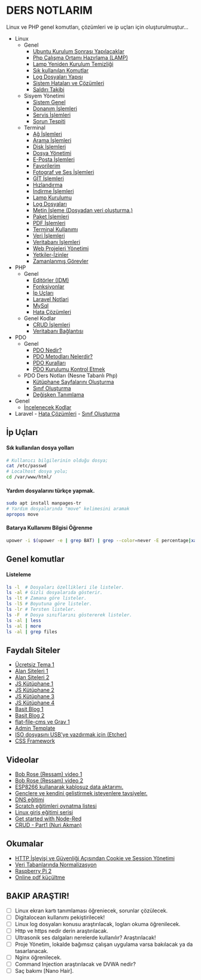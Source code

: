 # DERS NOTLARIM

Linux ve PHP genel komutları, çözümleri ve ip uçları için oluşturulmuştur...

- Linux
	- Genel
		- [Ubuntu Kurulum Sonrası Yapılacaklar](dosyalar/kurulum-sonrasi-islemler.md)
		- [Php Çalışma Ortamı Hazırlama (LAMP)](dosyalar/php-calisma-ortami-hazirlama.md)
		- [Lamp Yeniden Kurulum Temizliği](dosyalar/lamp-temizlik.md)
		- [Sık kullanılan Komutlar](dosyalar/kullanilan-komutlar.md)
		- [Log Dosyaları Yapısı](dosyalar/dosya-yapisi.md)
		- [Sistem Hataları ve Çözümleri](dosyalar/sistem-hatalari.md)
		- [Saldırı Takibi](dosyalar/saldiri-takibi.md)
	- Sisyem Yönetimi
		- [Sistem Genel](dosyalar/sistem-islemleri.md)
		- [Donanım İşlemleri](dosyalar/donanim-islemleri.md)
		- [Servis İşlemleri](dosyalar/servis-islemleri.md)
		- [Sorun Tespiti](dosyalar/sorun-tespiti.md)
	- Terminal
		- [Ağ İşlemleri](dosyalar/ag-islemleri.md)
		- [Arama İşlemleri](dosyalar/arama-islemleri.md)
		- [Disk İşlemleri](dosyalar/disk-islemleri.md)
		- [Dosya Yönetimi](dosyalar/dosya-yonetimi.md)
		- [E-Posta İşlemleri](dosyalar/e-posta-islemleri.md)
		- [Favorilerim](dosyalar/favorilerim.md)
		- [Fotograf ve Ses İşlemleri](dosyalar/fotograf-ses.md)
		- [GİT İşlemleri](dosyalar/git-islemleri.md)
		- [Hızlandırma](dosyalar/hizlandirma.md)
		- [İndirme İşlemleri](dosyalar/yetkiler.md)
		- [Lamp Kurulumu](dosyalar/lamp-kurulumu.md)
		- [Log Dosyaları](dosyalar/log-dosyalari.md)
		- [Metin İşleme (Dosyadan veri oluşturma.)](dosyalar/metin-isleme.md)
		- [Paket İşlemleri](dosyalar/paketler.md)
		- [PDF İşlemleri](dosyalar/pdf-islemleri.md)
		- [Terminal Kullanımı](dosyalar/terminal-kullanimi.md)
		- [Veri İşlemleri](dosyalar/veri-islemleri.md)
		- [Veritabanı İşlemleri](dosyalar/veri-tabani.md)
		- [Web Projeleri Yönetimi](dosyalar/web-projeleri.md)
		- [Yetkiler-İzinler](dosyalar/yetkiler.md)
		- [Zamanlanmış Görevler](dosyalar/zamanlanmis-gorevler.md)
- PHP
	- Genel
		- [Editörler (IDM)](dosyalar/editorler.md)
		- [Fonksiyonlar](dosyalar/fonksiyonlar.md)
		- [İp Uçları](dosyalar/ip-uclari.md)
		- [Laravel Notlari](dosyalar/laravel-notlari.md)
		- [MySql](dosyalar/php-mysql.md)
		- [Hata Çözümleri](dosyalar/php-hata-cozumleri.md)
	- Genel Kodlar
		- [CRUD İşlemleri](dosyalar/crud-islemleri.md)
		- [Veritabanı Bağlantısı](dosyalar/veri-tabani-baglantisi.md)
- PDO
	- Genel
		- [PDO Nedir?](dosyalar/pdo-nedir.md)
		- [PDO Metodları Nelerdir?](dosyalar/pdo-metodlari.md)
		- [PDO Kuralları](dosyalar/pdo-kurallar.md)
		- [PDO Kurulumu Kontrol Etmek](dosyalar/pdo-kontrol.md)
	- PDO Ders Notları (Nesne Tabanlı Php)
		- [Kütüphane Sayfalarını Oluşturma](dosyalar/pdo-sayfalar.md)
		- [Sınıf Oluşturma](dosyalar/pdo-sinif-olusturma.md)
		- [Değişken Tanımlama](dosyalar/pdo-degisken-tanimlama.md)
- Genel	
	- [İncelenecek Kodlar](dosyalar/incelenecekler.md)
- Laravel
		- [Hata Çözümleri](dosyalar/hata-cozumleri.md)
		- [Sınıf Oluşturma](dosyalar/pdo-sinif-olusturma.md)

## İp Uçları

#### Sık kullanılan dosya yolları

```bash
# Kullanıcı bilgilerinin olduğu dosya;
cat /etc/passwd
# Localhost dosya yolu;
cd /var/www/html/
```

#### Yardım dosyalarını türkçe yapmak.
```bash
sudo apt install manpages-tr
# Yardım dosyalarında "move" kelimesini aramak
apropos move
```
#### Batarya Kullanımı Bilgisi Öğrenme

```bash
upower -i $(upower -e | grep BAT) | grep --color=never -E percentage|xargs|cut -d' ' -f2|sed s/%//
```

## Genel komutlar

#### Listeleme

```bash
ls -l  # Dosyaları özellikleri ile listeler.
ls -al # Gizli dosyalarıda gösterir.
ls -lt # Zamana göre listeler.
ls -lS # Boyutuna göre listeler.
ls -lr # Tersten listeler.
ls -F  # Dosya sınıflarını göstererek listeler.
ls -al | less
ls -al | more
ls -al | grep files
```

## Faydalı Siteler

- [Ücretsiz Tema 1](https://w3layouts.com/) 
- [Alan Siteleri 1](https://digitalocean.com/)
- [Alan Siteleri 2](https://www.vultr.com/)
- [JS Kütüphane 1](http://trentrichardson.com/Impromptu/)
- [JS Kütüphane 2](http://textillate.js.org/)
- [JS Kütüphane 3](http://www.justinaguilar.com/animations/index.html)
- [JS Kütüphane 4](https://daneden.github.io/animate.css/)
- [Basit Blog 1](http://beltslib.net/basit-blog.html) 
- [Basit Blog 2](https://github.com/hozakar/basitblog/releases)
- [flat-file-cms ve Grav 1](http://blog.dynamicdrive.com/best-flat-file-cms-reviewed-and-compared/)
- [Admin Template](https://github.com/coreui/coreui-free-bootstrap-admin-template)
- [ISO dosyasını USB'ye yazdırmak için (Etcher)](https://etcher.io/)
- [CSS Framework](https://turkuazcss.com/)

## Videolar

- [Bob Rose (Ressam) video 1](https://www.youtube.com/channel/UCxcnsr1R5Ge_fbTu5ajt8DQ)
- [Bob Rose (Ressam) video 2](https://yandex.com.tr/video/preview/?filmId=6948454151854644335&text=bob+ross+resim+sevinci)
- [ESP8266 kullanarak kablosuz data aktarımı.](https://www.youtube.com/watch?v=3mhEp4yjI20)
- [Genclere ve kendini gelistirmek isteyenlere tavsiyeler.](https://www.youtube.com/watch?v=Ca35wp7W_jA&feature=em-uploademail)
- [DNS eğitimi](https://www.youtube.com/watch?v=mpQZVYPuDGU)
- [Scratch eğitimleri oynatma listesi](https://www.youtube.com/playlist?list=PLh9ECzBB8tJOUsrd6J-ifCB1LQeMCHD-x)
- [Linux giriş eğitimi serisi](https://www.youtube.com/playlist?list=PLh9ECzBB8tJOnxXrUTOqXfurKOZkN4mEY)
- [Get started with Node-Red](https://www.youtube.com/watch?v=O-FDqkhCryA&feature=share)
- [CRUD - Part1 (Nuri Akman)](https://www.youtube.com/watch?v=8fBLT-Ouvr0)

## Okumalar

- [HTTP İşleyişi ve Güvenliği Açısından Cookie ve Session Yönetimi](https://www.netsparker.com.tr/blog/web-guvenligi/http-isleyisi-ve-guvenligi-acisindan-cookie-ve-session-yonetimi/)
- [Veri Tabanlarında Normalizasyon](http://beltslib.net/veri-tabanlarinda-normalizasyon.html)
- [Raspberry Pi 2](http://www.raspi.gen.tr/2015/02/02/raspberry-pi-2-duyuruldu-ilk-inceleme-ve-on-izlenimler/)
- [Online pdf küçültme](https://smallpdf.com/tr/compress-pdf)


## BAKIP ARAŞTIR!

- [ ] Linux ekran kartı tanımlaması öğreniecek, sorunlar çözülecek.
- [ ] Digitalocean kullanımı pekiştirilecek!
- [ ] Linux log dosyaları konusu araştırılacak, logları okuma öğrenilecek.
- [ ] Http ve https nedir derin araştırılacak.
- [ ] Ultrasonik ses dalgaları nerelerde kullanılır? Araştırılacak!
- [ ] Proje Yönetim, lokalde bağımsız çalışan uygulama varsa bakılacak ya da tasarlanacak.
- [ ] Nginx öğrenilecek.
- [ ] Command Injection araştırılacak ve DVWA nedir?
- [ ] Saç bakımı [Nano Hair].
